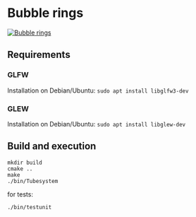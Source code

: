 # Bubble rings

[![Bubble rings](https://j.gifs.com/71ELkG.gif)](https://user-images.githubusercontent.com/43411586/104003405-ab92ab80-51a2-11eb-9be8-f7c2d83f0042.mp4)

## Requirements

### GLFW

Installation on Debian/Ubuntu: `sudo apt install libglfw3-dev`

### GLEW

Installation on Debian/Ubuntu: `sudo apt install libglew-dev`

## Build and execution

```
mkdir build
cmake ..
make
./bin/Tubesystem
```

for tests:

``` 
./bin/testunit
```
